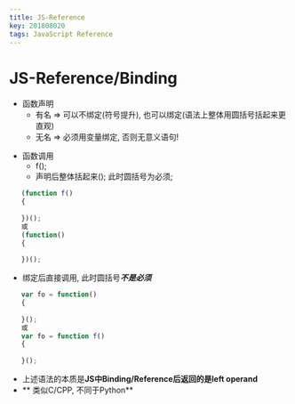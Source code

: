 ```yaml
---
title: JS-Reference
key: 201808020
tags: JavaScript Reference
---
```


# JS-Reference/Binding

- 函数声明
   - 有名 => 可以不绑定(符号提升), 也可以绑定(语法上整体用圆括号括起来更直观)
   - 无名 => 必须用变量绑定, 否则无意义语句!

<!--more-->

- 函数调用
   - f();
   - 声明后整体括起来(); 此时圆括号为必须;

```JavaScript
   (function f()
   {
       
   })();
   或
   (function()
   {
       
   })();   
```

   -  绑定后直接调用, 此时圆括号***不是必须***


```JavaScript
   var fo = function()
   {
       
   }();
   或
   var fo = function f()
   {
       
   }();   
```

   - 上述语法的本质是**JS中Binding/Reference后返回的是left operand**
   - ** 类似C/CPP, 不同于Python**